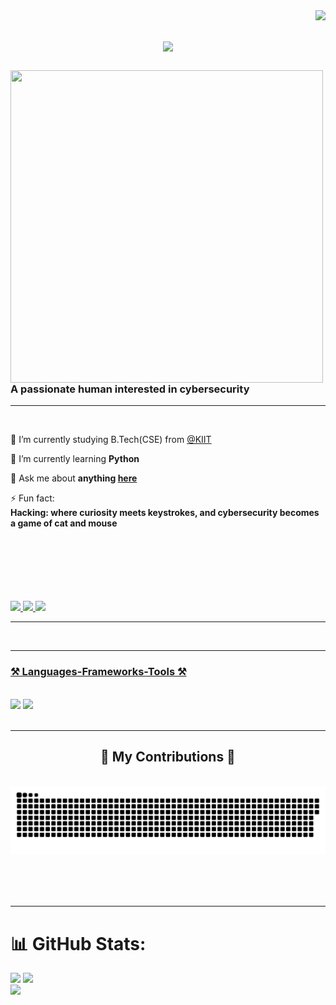 <img align="right" src="https://visitor-badge.laobi.icu/badge?page_id=Mangloo69.Mangloo69" />

<h1 align="center">
    <img src="https://readme-typing-svg.herokuapp.com/?font=Righteous&size=35&left=true&vleft=true&width=500&height=70&duration=4000&lines=Hi+There!+👋;+I'm+Swayam+Yadav!;" />
</h1>

<div align="left">

<!--img src='https://images.leadconnectorhq.com/image/f_webp/q_80/r_1200/u_https://assets.cdn.filesafe.space/8QWt8LMJw3QRISimOwnd/media/65677badfe02906172523997.png' align='left' height = 300 width = 300 -->
<img src='https://th.bing.com/th/id/OIG4.jrBgQgQRimxyzgCA77Fa?pid=ImgGn' align = 'left' height = 500 width = 500>

<h3 align="left">A passionate human interested in cybersecurity</h3>
<hr/>
<br/>

<div align="left">
 
 🔭 I’m currently studying B.Tech(CSE) from <a href="https://kiit.ac.in/">@KIIT </a>
 
 🌱 I’m currently learning **Python**

💬 Ask me about **anything [here](https://github.com/Mangloo69/Mangloo69/issues)**

⚡ Fun fact:<br/>
**Hacking: where curiosity meets keystrokes, and cybersecurity becomes a game of cat and mouse**

 </div>
<br/><br/><br/><br/><br/><br/>
<div align="left"> 
  <a href="mailto:yadav69.swayam@gmail.com">
    <img src="https://img.shields.io/badge/Gmail-333333?style=for-the-badge&logo=gmail&logoColor=red" />
  </a>
  <a href="https://linkedin.com/in/swayam-yadav-990900229">
    <img src="https://img.shields.io/badge/LinkedIn-0077B5?style=for-the-badge&logo=linkedin&logoColor=white" />
  </a>
  <a href="https://Mangloo69.github.io">
     <img src="https://img.shields.io/badge/Portfolio-FF5722?style=for-the-badge&logo=todoist&logoColor=white" /> <!-- sqlite, safari, google-chrome are other good icon options -->
  </a>
</div>

<hr/>
<br/>
<hr/>
</u><h3 align="left"><u>⚒️ Languages-Frameworks-Tools ⚒️</u></h3>
<br/>
<div align="left">
    <img src="https://skillicons.dev/icons?i=c,cpp,python,mysql,pr,vscode" />
    <img src="https://skillicons.dev/icons?i=kali,linux,html,docker,github,git" /><br>
</div>

<br/>
<hr/>

<div align="center">
  <h2>🐍 My Contributions 🐍</h2>
  <br>
    <img alt="snake eating my contributions" src="https://raw.githubusercontent.com/Mangloo69/Mangloo69/output/github-contribution-grid-snake-dark.svg?palette=github-dark">
    
  <br/><br/><br/>
</div>

<hr/>

# 📊 GitHub Stats:
![](https://github-readme-stats.vercel.app/api?username=Mangloo69&theme=dark&hide_border=true&include_all_commits=true&count_private=true)
![](https://github-readme-stats.vercel.app/api/top-langs/?username=Mangloo69&layout=compact&theme=dark&hide_border=true&size_weight=0.5&count_weight=0.5&exclude_repo=github-readme-stats)<br/>
![](https://github-readme-streak-stats.herokuapp.com/?user=Mangloo69&theme=dark&hide_border=true)<br/>

<!-- Work Summary -->
<!-- <b>Work Summary</b><br> -->

<!-- <img src="https://github-readme-stats.vercel.app/api/top-langs/?username=Mangloo69&layout=compact&count_private=true&theme=dark"> -->



<!-- My Stats -->

<!-- <b>My Statistics</b><br> -->

<!-- <p>&nbsp;<img align="left" src="https://github-readme-stats.vercel.app/api?username=Mangloo69&show_icons=true&locale=en&theme=dark" alt="Mangloo69" /></p> -->
<!-- <p><img width="500px" src="https://github-readme-streak-stats.herokuapp.com/?user=Mangloo69&theme=dark" alt="Mangloo69" style="max-width: 100%;"/> -->
</p>
<!-- <img alt="Trophy" align="left" height="250px" src="https://github-profile-trophy.vercel.app/?username=Mangloo69&theme=dracula"/> -->

<!-- <a href="https://quine.sh/profile/Mangloo69"><img src="https://stats.quine.sh/Mangloo69/github?simple=true" alt="Mangloo69's GitHub stats" width="840px"></a> -->

<br/><br/>
<!--div align="left">
<a href='https://ko-fi.com/V7V4RAK9C' target='_blank'><img height='64' style='border:0px;height:64px;' src='https://storage.ko-fi.com/cdn/kofi1.png?v=3' border='0' alt='Buy Me a Coffee at ko-fi.com' /></a>
</div-->


<!-- div align="left">
<details>
<summary><b> Some Statistics Fun </b></summary>
   </br>
   </br>
<div align="left">
<img src='https://github-readme-stats.vercel.app/api?username=Mangloo69&show_icons=true&theme=tokyonight&count_private=true&line_height=40'  align="left" />
<img src='https://github-readme-stats.vercel.app/api/top-langs/?username=Mangloo69&theme=tokyonight&hide_langs_below=4' />
</br></br>
<img src="https://activity-graph.herokuapp.com/graph?username=Mangloo69&theme=react-dark&bg_color=20232a&hide_border=true" width="100%">
   </br>
   </br>
</div>
</details>
</div>
<!-- end statics fun section -->

<!--details> 
 <summary>🤖 <b>My programming stats</b>: </summary>
<br>
</details -->
